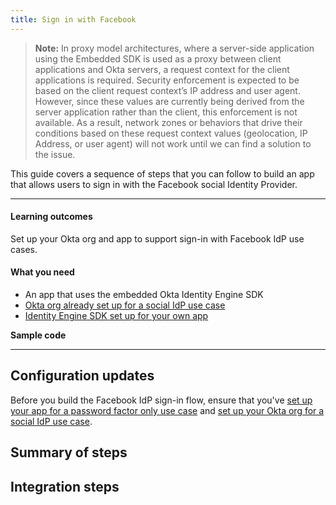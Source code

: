 ```yaml
---
title: Sign in with Facebook
---
```


<ApiLifecycle access="ie" />

> **Note:** In proxy model architectures, where a server-side application using the Embedded SDK is used as a proxy between client applications and Okta servers, a request context for the client applications is required. Security enforcement is expected to be based on the client request context’s IP address and user agent. However, since these values are currently being derived from the server application rather than the client, this enforcement is not available. As a result, network zones or behaviors that drive their conditions based on these request context values (geolocation, IP Address, or user agent) will not work until we can find a solution to the issue.

This guide covers a sequence of steps that you can follow to build an app that allows users to sign in with the Facebook social Identity Provider.

---

#### Learning outcomes

Set up your Okta org and app to support sign-in with Facebook IdP use cases.

#### What you need

* An app that uses the embedded Okta Identity Engine SDK
* [Okta org already set up for a social IdP use case](/docs/guides/oie-embedded-common-org-setup/-/main/#set-up-your-okta-org-for-a-social-idp-use-case)
* [Identity Engine SDK set up for your own app](/docs/guides/oie-embedded-common-download-setup-app/)

**Sample code**

<StackSnippet snippet="samplecode" />

---

## Configuration updates

Before you build the Facebook IdP sign-in flow, ensure that you've [set up your app for a password factor only use case](/docs/guides/oie-embedded-common-org-setup/-/main/#set-up-your-okta-org-for-a-password-factor-only-use-case) and [set up your Okta org for a social IdP use case](/docs/guides/oie-embedded-common-org-setup/-/main/#set-up-your-okta-org-for-a-social-idp-use-case).

## Summary of steps

<StackSnippet snippet="summaryofsteps" />

## Integration steps

<StackSnippet snippet="integrationsteps" />
